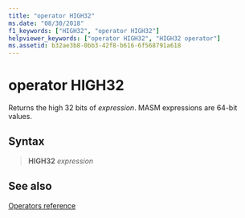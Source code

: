 ```yaml
---
title: "operator HIGH32"
ms.date: "08/30/2018"
f1_keywords: ["HIGH32", "operator HIGH32"]
helpviewer_keywords: ["operator HIGH32", "HIGH32 operator"]
ms.assetid: b32ae3b8-0bb3-42f8-b616-6f568791a618
---
```

# operator HIGH32

Returns the high 32 bits of *expression*. MASM expressions are 64-bit values.

## Syntax

> **HIGH32** *expression*

## See also

[Operators reference](operators-reference.md)
